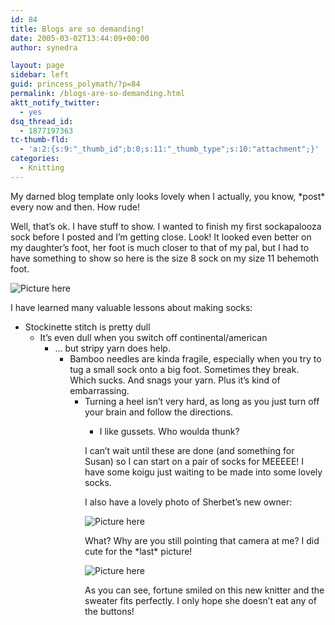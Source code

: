 ```yaml
---
id: 84
title: Blogs are so demanding!
date: 2005-03-02T13:44:09+00:00
author: synedra

layout: page
sidebar: left
guid: princess_polymath/?p=84
permalink: /blogs-are-so-demanding.html
aktt_notify_twitter:
  - yes
dsq_thread_id:
  - 1877197363
tc-thumb-fld:
  - 'a:2:{s:9:"_thumb_id";b:0;s:11:"_thumb_type";s:10:"attachment";}'
categories:
  - Knitting
---
```

My darned blog template only looks lovely when I actually, you know, \*post\* every now and then. How rude!
  
Well, that&#8217;s ok. I have stuff to show. I wanted to finish my first sockapalooza sock before I posted and I&#8217;m getting close. Look! It looked even better on my daughter&#8217;s foot, her foot is much closer to that of my pal, but I had to have something to show so here is the size 8 sock on my size 11 behemoth foot.
  
![Picture here](http://www.perlgoddess.com/blog/images/sock_75.jpg)
  
I have learned many valuable lessons about making socks:

  * Stockinette stitch is pretty dull 
      * It&#8217;s even dull when you switch off continental/american 
          * &#8230; but stripy yarn does help. 
              * Bamboo needles are kinda fragile, especially when you try to tug a small sock onto a big foot. Sometimes they break. Which sucks. And snags your yarn. Plus it&#8217;s kind of embarrassing. 
                  * Turning a heel isn&#8217;t very hard, as long as you just turn off your brain and follow the directions. 
                      * I like gussets. Who woulda thunk? </ul> 
                        I can&#8217;t wait until these are done (and something for Susan) so I can start on a pair of socks for MEEEEE! I have some koigu just waiting to be made into some lovely socks.
  
                        I also have a lovely photo of Sherbet&#8217;s new owner:
  
                        ![Picture here](http://www.perlgoddess.com/blog/images/kaily_sherbet.jpg)
  
                        What? Why are you still pointing that camera at me? I did cute for the \*last\* picture!
  
                        ![Picture here](http://www.perlgoddess.com/blog/images/kaily_mad.jpg)
  
                        As you can see, fortune smiled on this new knitter and the sweater fits perfectly. I only hope she doesn&#8217;t eat any of the buttons!